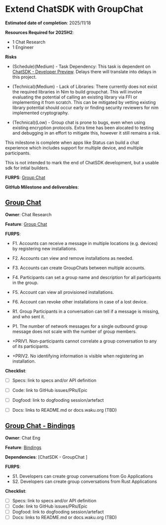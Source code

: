 # Extend ChatSDK with GroupChat

**Estimated date of completion**: 2025/11/18

**Resources Required for 2025H2**:
- 1 Chat Research 
- 1 Engineer

**Risks** 
- (Schedule)(Medium) - Task Dependency: This task is dependent on [ChatSDK - Developer Preview](/draft-roadmap/create_chat_sdk.md). Delays there will translate into delays in this project.

- (Technical)(Medium) - Lack of Libraries: There currently does not exist the required libraries in Nim to build groupchat. This will involve evaluating the potential of calling an existing library via FFI or implementing it from scratch. This can be mitigated by vetting existing library potential should occur early or finding security reviewers for nim implemented cryptography. 

- (Technical)(Low) - Group chat is prone to bugs, even when using existing encryption protocols. Extra time has been alocated to testing and debugging in an effort to mitigate this, however it still remains a risk. 

This milestone is complete when apps like Status can build a chat experience which includes support for multiple device, and multiple participants.

This is not intended to mark the end of ChatSDK development, but a usable sdk for intial builders.


**FURPS**: [Group Chat](/FURPS/application/group_chat.md)

**GitHub Milestone and deliverables**: <TODO>

## [Group Chat ](https://github.com/waku-org/pm/issues/<TODO>)

**Owner**: Chat Research

**Feature**: [Group Chat](/FURPS/application/group_chat.md)

**FURPS**:

- F1. Accounts can receive a message in multiple locations (e.g. devices) by registering new installations.
- F2. Accounts can view and remove installations as needed.
- F3. Accounts can create GroupChats between multiple accounts.
- F4. Participants can set a group name and description for all participants in the group. 
- F5. Account can view all provisioned installations.
- F6. Account can revoke other installations in case of a lost device.

- R1. Group Participants in a conversation can tell if a message is missing, and who sent it.

- P1. The number of network messages for a single outbound group message does not scale with the number of group members.

- +PRIV1. Non-participants cannot correlate a group conversation to any of its participants.
- +PRIV2. No identifying information is visible when registering an installation.

**Checklist**:
- [ ] Specs: link to specs and/or API definition
- [ ] Code: link to GitHub issues/PRs/Epic
- [ ] Dogfood: link to dogfooding session/artefact
- [ ] Docs: links to README.md or docs.waku.org (TBD)


## [Group Chat - Bindings ](https://github.com/waku-org/pm/issues/<TODO>)

**Owner**: Chat Eng

**Feature**: [Bindings](/FURPS/application/chat_sdk.md)

**Dependencies**: [ChatSDK - GroupChat ]

**FURPS**:

- S1. Developers can create group conversations from Go Applications
- S2. Developers can create group conversations from Rust Applications


**Checklist**:
- [ ] Specs: link to specs and/or API definition
- [ ] Code: link to GitHub issues/PRs/Epic
- [ ] Dogfood: link to dogfooding session/artefact
- [ ] Docs: links to README.md or docs.waku.org (TBD)

